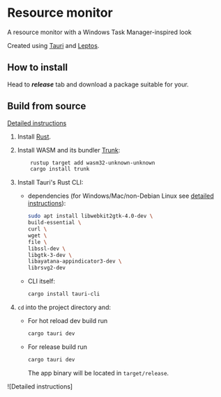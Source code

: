 # Resource monitor

A resource monitor with a Windows Task Manager-inspired look

Created using [Tauri](https://tauri.app/) and [Leptos](https://leptos.dev/).

## How to install

Head to ***release*** tab and download a package suitable for your.

## Build from source

[Detailed instructions](https://tauri.app/v1/guides/getting-started/prerequisites)

1. Install [Rust](https://www.rust-lang.org/learn/get-started).

2. Install WASM and its bundler [Trunk](https://trunkrs.dev/):

    ```sh
        rustup target add wasm32-unknown-unknown
        cargo install trunk
    ```

3. Install Tauri's Rust CLI:

    * dependencies (for Windows/Mac/non-Debian Linux see [detailed instructions]((https://tauri.app/v1/guides/getting-started/prerequisites))):

        ```sh
        sudo apt install libwebkit2gtk-4.0-dev \
        build-essential \
        curl \
        wget \
        file \
        libssl-dev \
        libgtk-3-dev \
        libayatana-appindicator3-dev \
        librsvg2-dev
        ```

    * CLI itself:

        ```sh
        cargo install tauri-cli
        ```

4. `cd` into the project directory and:

    * For hot reload dev build run

        ```sh
        cargo tauri dev
        ```

    * For release build run

        ```sh
        cargo tauri dev
        ```

        The app binary will be located in `target/release`.

![Detailed instructions]

